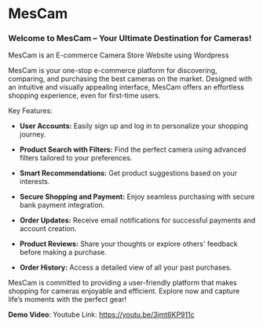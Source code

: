 # MesCam
### Welcome to MesCam – Your Ultimate Destination for Cameras!

MesCam is an E-commerce Camera Store Website using Wordpress 


MesCam is your one-stop e-commerce platform for discovering, comparing, and purchasing the best cameras on the market. Designed with an intuitive and visually appealing interface, MesCam offers an effortless shopping experience, even for first-time users.

Key Features:

* **User Accounts:** Easily sign up and log in to personalize your shopping journey.

* **Product Search with Filters:** Find the perfect camera using advanced filters tailored to your preferences.

* **Smart Recommendations:** Get product suggestions based on your interests.

* **Secure Shopping and Payment:** Enjoy seamless purchasing with secure bank payment integration.

* **Order Updates:** Receive email notifications for successful payments and account creation.

* **Product Reviews:** Share your thoughts or explore others' feedback before making a purchase.

* **Order History:** Access a detailed view of all your past purchases.

MesCam is committed to providing a user-friendly platform that makes shopping for cameras enjoyable and efficient. Explore now and capture life’s moments with the perfect gear!

**Demo Video**: 
Youtube Link: https://youtu.be/3jmt6KP911c
